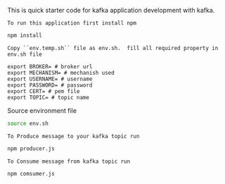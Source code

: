 This is quick starter code for kafka application development with kafka.

`To run this application first install npm`
```bash
npm install
```

`Copy ``env.temp.sh`` file as env.sh. 
fill all required property in env.sh file`
```
export BROKER= # broker url
export MECHANISM= # mechanish used 
export USERNAME= # username
export PASSWORD= # password
export CERT= # pem file
export TOPIC= # topic name
```

Source environment file
```bash
source env.sh
```

`To Produce message to your kafka topic run`
```bash
npm producer.js
```

`To Consume message from kafka topic run`
```bash
npm comsumer.js
```